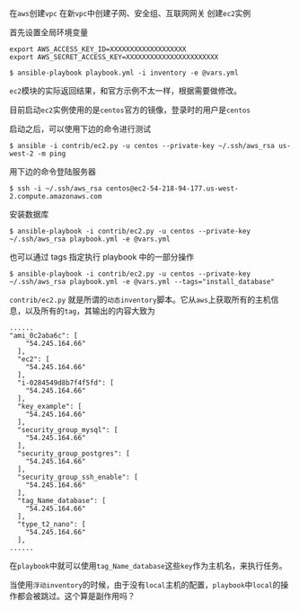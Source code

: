 在`aws`创建`vpc`
在新`vpc`中创建子网、安全组、互联网网关
创建`ec2`实例

首先设置全局环境变量
```
export AWS_ACCESS_KEY_ID=XXXXXXXXXXXXXXXXXXX
export AWS_SECRET_ACCESS_KEY=XXXXXXXXXXXXXXXXXXXXXXX
```

```
$ ansible-playbook playbook.yml -i inventory -e @vars.yml
```

`ec2`模块的实际返回结果，和官方示例不太一样，根据需要做修改。

目前启动`ec2`实例使用的是`centos`官方的镜像，登录时的用户是`centos`

启动之后，可以使用下边的命令进行测试
```
$ ansible -i contrib/ec2.py -u centos --private-key ~/.ssh/aws_rsa us-west-2 -m ping
```

用下边的命令登陆服务器
```
$ ssh -i ~/.ssh/aws_rsa centos@ec2-54-218-94-177.us-west-2.compute.amazonaws.com
```

安装数据库
```
$ ansible-playbook -i contrib/ec2.py -u centos --private-key ~/.ssh/aws_rsa playbook.yml -e @vars.yml
```

也可以通过 tags 指定执行 playbook 中的一部分操作
```
$ ansible-playbook -i contrib/ec2.py -u centos --private-key ~/.ssh/aws_rsa playbook.yml -e @vars.yml --tags="install_database"
```

`contrib/ec2.py` 就是所谓的`动态inventory`脚本。它从`aws`上获取所有的主机信息，以及所有的`tag`，其输出的内容大致为

```
......
"ami_0c2aba6c": [
    "54.245.164.66"
  ], 
  "ec2": [
    "54.245.164.66"
  ], 
  "i-0284549d8b7f4f5fd": [
    "54.245.164.66"
  ], 
  "key_example": [
    "54.245.164.66"
  ], 
  "security_group_mysql": [
    "54.245.164.66"
  ], 
  "security_group_postgres": [
    "54.245.164.66"
  ], 
  "security_group_ssh_enable": [
    "54.245.164.66"
  ], 
  "tag_Name_database": [
    "54.245.164.66"
  ], 
  "type_t2_nano": [
    "54.245.164.66"
  ], 
......
```

在`playbook`中就可以使用`tag_Name_database`这些`key`作为主机名，来执行任务。

当使用`浮动inventory`的时候，由于没有`local`主机的配置，`playbook`中`local`的操作都会被跳过。这个算是副作用吗？
